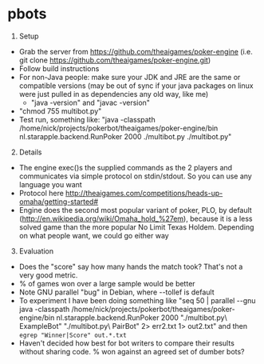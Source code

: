 pbots
=====


1) Setup

- Grab the server from https://github.com/theaigames/poker-engine
(i.e. git clone https://github.com/theaigames/poker-engine.git)
- Follow build instructions
- For non-Java people: make sure your JDK and JRE are the same or compatible versions (may be out of sync if your java packages on linux were just pulled in as dependencies any old way, like me)
    - "java -version" and "javac -version"
- "chmod 755 multibot.py"
- Test run, something like: "java -classpath /home/nick/projects/pokerbot/theaigames/poker-engine/bin nl.starapple.backend.RunPoker 2000 ./multibot.py ./multibot.py"


2) Details

- The engine exec()s the supplied commands as the 2 players and communicates via  simple protocol on stdin/stdout. So you can use any language you want
- Protocol here http://theaigames.com/competitions/heads-up-omaha/getting-started#
- Engine does the second most popular variant of poker, PLO, by default (http://en.wikipedia.org/wiki/Omaha_hold_%27em), because it is a less solved game than the more popular No Limit Texas Holdem. Depending on what people want, we could go either way


3) Evaluation
- Does the "score" say how many hands the match took? That's not a very good metric. 
- % of games won over a large sample would be better
- Note GNU parallel "bug" in Debian, where --tollef is default
- To experiment I have been doing something like "seq 50 | parallel --gnu  java -classpath /home/nick/projects/pokerbot/theaigames/poker-engine/bin nl.starapple.backend.RunPoker 2000 "./multibot.py\ ExampleBot" "./multibot.py\ PairBot" 2> err2.txt 1> out2.txt" and then `egrep "Winner|Score" out.*.txt`
- Haven't decided how best for bot writers to compare their results without sharing code. % won against an agreed set of dumber bots?

